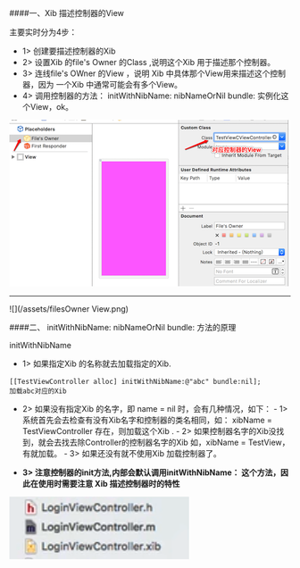 ####一、Xib 描述控制器的View

主要实时分为4步：
- 1> 创建要描述控制器的Xib
- 2> 设置Xib 的file's Owner 的Class ,说明这个Xib 用于描述那个控制器。
- 3> 连线file's OWner 的View ，说明 Xib 中具体那个View用来描述这个控制器，因为 一个Xib 中通常可能会有多个View。
- 4> 调用控制器的方法： initWithNibName: nibNameOrNil bundle: 实例化这个View，ok。


![](/assets/filesOwner.png)
***

![](/assets/filesOwner View.png)



####二、 initWithNibName: nibNameOrNil bundle: 方法的原理


initWithNibName
- 1> 如果指定Xib 的名称就去加载指定的Xib.
```objc
[[TestViewController alloc] initWithNibName:@"abc" bundle:nil];
加载abc对应的Xib 
```
- 2> 如果没有指定Xib 的名字，即 name = nil 时，会有几种情况，如下：
        - 1> 系统首先会去检查有没有Xib名字和控制器的类名相同，如： xibName = TestViewController 存在，则加载这个Xib .
        - 2> 如果控制器名字的Xib没找到，就会去找去除Controller的控制器名字的Xib 如，xibName =  TestView，有就加载。
        - 3> 如果还没有就不使用Xib 加载控制器了。
        

- **3>  注意控制器的init方法,内部会默认调用initWithNibName： 这个方法，因此在使用时需要注意 Xib 描述控制器时的特性**


![](/assets/xibView.png)













































